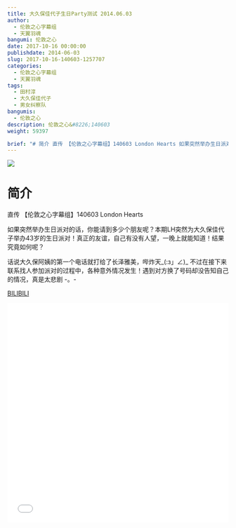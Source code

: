 ```yaml
---
title: 大久保佳代子生日Party测试 2014.06.03
author: 
  - 伦敦之心字幕组
  - 天翼羽魂
bangumi: 伦敦之心
date: 2017-10-16 00:00:00
publishdate: 2014-06-03
slug: 2017-10-16-140603-1257707
categories: 
  - 伦敦之心字幕组
  - 天翼羽魂
tags: 
  - 田村淳
  - 大久保佳代子
  - 男女纠察队
bangumis: 
  - 伦敦之心
description: 伦敦之心&#8226;140603
weight: 59397

brief: "# 简介 直传 【伦敦之心字幕组】140603 London Hearts 如果突然举办生日派对的话，你能请到多少个朋友呢？本期LH突然为大久保佳代子举办43岁的生日派对！真正的友谊，自己有没有人望，一晚上就能知道！结果究竟如何呢？ 话说大久保阿姨的第一个电话就打给了长泽雅美，哔炸天_(:з」∠)_ 不过在接下来联系找人参加派对的过程中，各种意外情况发生！遇到对方换了号码却没告知自己的情况，真是太悲剧 -。-"
---
```


![](https://i.imgur.com/LPX75ku.jpg)

# 简介  
直传 【伦敦之心字幕组】140603 London Hearts


如果突然举办生日派对的话，你能请到多少个朋友呢？本期LH突然为大久保佳代子举办43岁的生日派对！真正的友谊，自己有没有人望，一晚上就能知道！结果究竟如何呢？


话说大久保阿姨的第一个电话就打给了长泽雅美，哔炸天_(:з」∠)_ 不过在接下来联系找人参加派对的过程中，各种意外情况发生！遇到对方换了号码却没告知自己的情况，真是太悲剧 -。-

  [BILIBILI](https://www.bilibili.com/video/av1257707/)


<div class="vcontainer">  <iframe class='video' src="//www.bilibili.com/blackboard/player.html?aid=1257707" width="100%" height="500" frameborder="0" allowfullscreen="allowfullscreen"></iframe></div>
